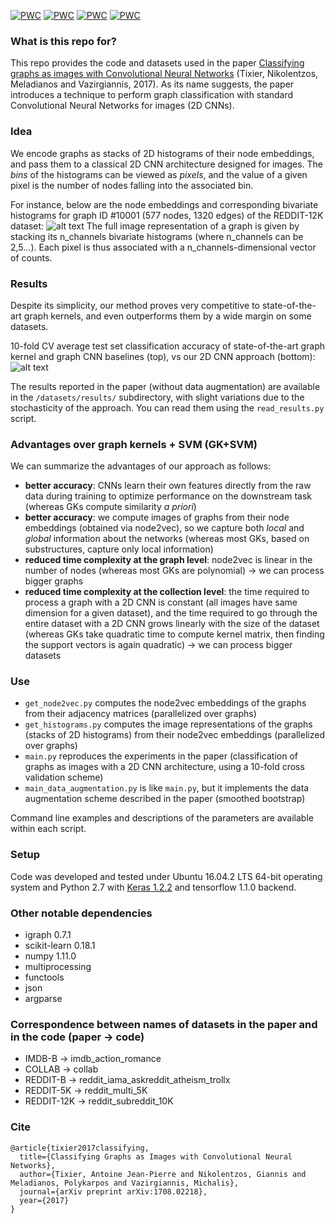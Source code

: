 [![PWC](https://img.shields.io/endpoint.svg?url=https://paperswithcode.com/badge/graph-classification-with-2d-convolutional/graph-classification-on-collab)](https://paperswithcode.com/sota/graph-classification-on-collab?p=graph-classification-with-2d-convolutional) [![PWC](https://img.shields.io/endpoint.svg?url=https://paperswithcode.com/badge/graph-classification-with-2d-convolutional/graph-classification-on-re-m12k)](https://paperswithcode.com/sota/graph-classification-on-re-m12k?p=graph-classification-with-2d-convolutional) [![PWC](https://img.shields.io/endpoint.svg?url=https://paperswithcode.com/badge/graph-classification-with-2d-convolutional/graph-classification-on-re-m5k)](https://paperswithcode.com/sota/graph-classification-on-re-m5k?p=graph-classification-with-2d-convolutional) [![PWC](https://img.shields.io/endpoint.svg?url=https://paperswithcode.com/badge/graph-classification-with-2d-convolutional/graph-classification-on-imdb-b)](https://paperswithcode.com/sota/graph-classification-on-imdb-b?p=graph-classification-with-2d-convolutional)

### What is this repo for?
This repo provides the code and datasets used in the paper [Classifying graphs as images with Convolutional Neural Networks](https://arxiv.org/abs/1708.02218) (Tixier, Nikolentzos, Meladianos and Vazirgiannis, 2017). As its name suggests, the paper introduces a technique to perform graph classification with standard Convolutional Neural Networks for images (2D CNNs).

### Idea
We encode graphs as stacks of 2D histograms of their node embeddings, and pass them to a classical 2D CNN architecture designed for images. The *bins* of the histograms can be viewed as *pixels*, and the value of a given pixel is the number of nodes falling into the associated bin.

For instance, below are the node embeddings and corresponding bivariate histograms for graph ID #10001 (577 nodes, 1320 edges) of the REDDIT-12K dataset:
![alt text](https://github.com/Tixierae/graph_2D_CNN/raw/master/image_example_graph_cnn_github.png)
The full image representation of a graph is given by stacking its n_channels bivariate histograms (where n_channels can be 2,5...). Each pixel is thus associated with a n_channels-dimensional vector of counts.

### Results
Despite its simplicity, our method proves very competitive to state-of-the-art graph kernels, and even outperforms them by a wide margin on some datasets. 

10-fold CV average test set classification accuracy of state-of-the-art graph kernel and graph CNN baselines (top), vs our 2D CNN approach (bottom):
![alt text](https://github.com/Tixierae/graph_2D_CNN/raw/master/results_graph_cnn_github.png)

The results reported in the paper (without data augmentation) are available in the `/datasets/results/` subdirectory, with slight variations due to the stochasticity of the approach. You can read them using the `read_results.py` script.

### Advantages over graph kernels + SVM (GK+SVM)
We can summarize the advantages of our approach as follows:
* **better accuracy**: CNNs learn their own features directly from the raw data during training to optimize performance on the downstream task (whereas GKs compute similarity *a priori*)
* **better accuracy**: we compute images of graphs from their node embeddings (obtained via node2vec), so we capture both *local* and *global* information about the networks (whereas most GKs, based on substructures, capture only local information)
* **reduced time complexity at the graph level**: node2vec is linear in the number of nodes (whereas most GKs are polynomial) -> we can process bigger graphs
* **reduced time complexity at the collection level**: the time required to process a graph with a 2D CNN is constant (all images have same dimension for a given dataset), and the time required to go through the entire dataset with a 2D CNN grows linearly with the size of the dataset (whereas GKs take quadratic time to compute kernel matrix, then finding the support vectors is again quadratic) -> we can process bigger datasets


### Use
* `get_node2vec.py` computes the node2vec embeddings of the graphs from their adjacency matrices (parallelized over graphs)
* `get_histograms.py` computes the image representations of the graphs (stacks of 2D histograms) from their node2vec embeddings (parallelized over graphs)
* `main.py` reproduces the experiments in the paper (classification of graphs as images with a 2D CNN architecture, using a 10-fold cross validation scheme)
* `main_data_augmentation.py` is like `main.py`, but it implements the data augmentation scheme described in the paper (smoothed bootstrap)

Command line examples and descriptions of the parameters are available within each script.

### Setup 
Code was developed and tested under Ubuntu 16.04.2 LTS 64-bit operating system and Python 2.7 with [Keras 1.2.2](https://faroit.github.io/keras-docs/1.2.2/) and tensorflow 1.1.0 backend.

### Other notable dependencies
* igraph 0.7.1
* scikit-learn 0.18.1
* numpy 1.11.0
* multiprocessing
* functools
* json
* argparse

### Correspondence between names of datasets in the paper and in the code (paper -> code)
* IMDB-B -> imdb_action_romance
* COLLAB -> collab
* REDDIT-B -> reddit_iama_askreddit_atheism_trollx
* REDDIT-5K -> reddit_multi_5K
* REDDIT-12K -> reddit_subreddit_10K

### Cite
````
@article{tixier2017classifying,
  title={Classifying Graphs as Images with Convolutional Neural Networks},
  author={Tixier, Antoine Jean-Pierre and Nikolentzos, Giannis and Meladianos, Polykarpos and Vazirgiannis, Michalis},
  journal={arXiv preprint arXiv:1708.02218},
  year={2017}
}
````
